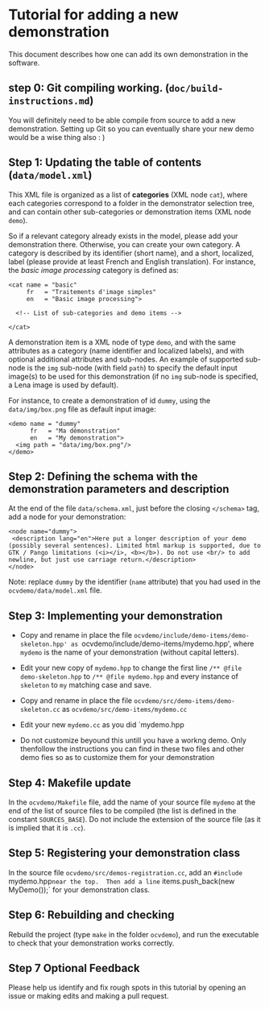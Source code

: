 # Tutorial for adding a new demonstration

This document describes how one can add its own demonstration in the software.

## step 0: Git compiling working. (`doc/build-instructions.md`)

You will definitely need to be able compile from source to add a new demonstration. Setting up Git so you can eventually share your new demo would be a wise thing also : )     


## Step 1: Updating the table of contents (`data/model.xml`)

This XML file is organized as a list of **categories** (XML node `cat`), where each categories correspond to a folder in the demonstrator selection tree, and can contain other sub-categories or demonstration items (XML node `demo`).

So if a relevant category already exists in the model, please add your demonstration there. Otherwise, you can create your own category. A category is described by its identifier (short name), and a short, localized, label (please provide at least French and English translation). For instance, the *basic image processing* category is defined as:

```
<cat name = "basic"
     fr   = "Traitements d'image simples"
     en   = "Basic image processing">

  <!-- List of sub-categories and demo items -->

</cat>
```

A demonstration item is a XML node of type `demo`, and with the same attributes as a category (name identifier and localized labels), and with optional additional attributes and sub-nodes. An example of supported sub-node is the `img` sub-node (with field `path`) to specify the default input image(s) to be used for this demonstration (if no `img` sub-node is specified, a Lena image is used by default). 

For instance, to create a demonstration of id `dummy`, using the `data/img/box.png` file as default input image:

```
<demo name = "dummy" 
      fr   = "Ma démonstration" 
      en   = "My demonstration">
  <img path = "data/img/box.png"/>
</demo>
```
  
## Step 2: Defining the schema with the demonstration parameters and description 
At the end of the file `data/schema.xml`, just before the closing `</schema>` tag, add a node for your demonstration:

```
<node name="dummy">
 <description lang="en">Here put a longer description of your demo (possibly several sentences). Limited html markup is supported, due to GTK / Pango limitations (<i></i>, <b></b>). Do not use <br/> to add newline, but just use carriage return.</description>
</node>
```

Note: replace `dummy` by the identifier (`name` attribute) that you had used in the `ocvdemo/data/model.xml` file.

## Step 3: Implementing your demonstration

- Copy and rename in place the file `ocvdemo/include/demo-items/demo-skeleton.hpp' as `ocvdemo/include/demo-items/mydemo.hpp', where `mydemo` is the name of your demonstration (without capital letters).  
- Edit your new copy of `mydemo.hpp` to change the first line `/** @file demo-skeleton.hpp` to `/** @file mydemo.hpp`  and every instance of `skeleton` to `my` matching case and save.


- Copy  and rename in place the file `ocvdemo/src/demo-items/demo-skeleton.cc` as `ocvdemo/src/demo-items/mydemo.cc`
- Edit your new `mydemo.cc` as you did `mydemo.hpp
- Do not customize beyound this untill you have a workng demo. Only thenfollow the instructions you can find in these two files and other demo fies so as to customize them for your demonstration

## Step 4: Makefile update
In the `ocvdemo/Makefile` file, add the name of your source file `mydemo` at the end of the list of source files to be compiled (the list is defined in the constant `SOURCES_BASE`). Do not include the extension of the source file (as it is implied that it is `.cc`).

## Step 5: Registering your demonstration class
In the source file `ocvdemo/src/demos-registration.cc`, add an `#include `mydemo.hpp` near the top. 
Then add a line ` items.push_back(new MyDemo());` for your demonstration class.

## Step 6: Rebuilding and checking
Rebuild the project (type `make` in the folder `ocvdemo`), and run the executable to check that your demonstration works correctly.

## Step 7 Optional Feedback
Please help us identify and fix rough spots in this tutorial by opening an issue or making edits and making a pull request.

